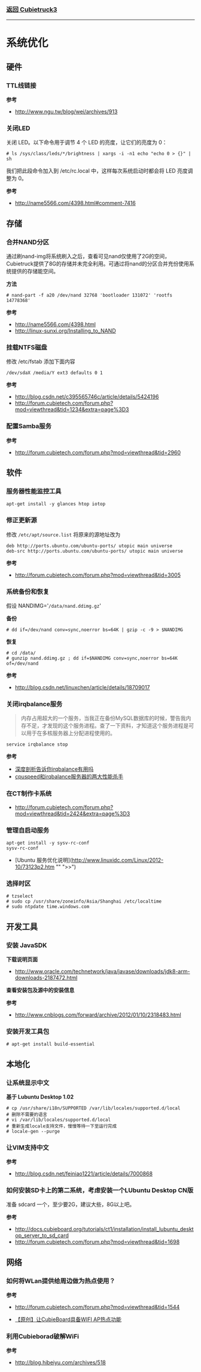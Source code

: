 ### [返回 Cubietruck3](index.md)

------

# 系统优化

## 硬件

### TTL线链接

__参考__

* http://www.ngu.tw/blog/wei/archives/913

### 关闭LED

关闭 LED。以下命令用于调节 4 个 LED 的亮度，让它们的亮度为 0：

```shell
# ls /sys/class/leds/*/brightness | xargs -i -n1 echo "echo 0 > {}" | sh
```

我们把此段命令加入到 /etc/rc.local 中，这样每次系统启动时都会将 LED 亮度调整为 0。

__参考__

* http://name5566.com/4398.html#comment-7416



## 存储

### 合并NAND分区

通过刷nand-img将系统刷入之后，查看可见nand仅使用了2G的空间，Cubietruck提供了8G的存储并未完全利用。可通过将nand的分区合并充份使用系统提供的存储能空间。

__方法__
```shell
# nand-part -f a20 /dev/nand 32768 'bootloader 131072' 'rootfs 14778368'
```

__参考__

* http://name5566.com/4398.html
* http://linux-sunxi.org/Installing_to_NAND


### 挂载NTFS磁盘

修改 /etc/fstab 添加下面内容

```shell
/dev/sdaX /media/Y ext3 defaults 0 1
```

__参考__

* http://blog.csdn.net/c395565746c/article/details/5424196
* http://forum.cubietech.com/forum.php?mod=viewthread&tid=1234&extra=page%3D3


### 配置Samba服务

__参考__

* http://forum.cubietech.com/forum.php?mod=viewthread&tid=2960


## 软件

### 服务器性能监控工具

```shell
apt-get install -y glances htop iotop
```

### 修正更新源

修改 `/etc/apt/source.list` 将原来的源地址改为

```shell
deb http://ports.ubuntu.com/ubuntu-ports/ utopic main universe
deb-src http://ports.ubuntu.com/ubuntu-ports/ utopic main universe
```

__参考__

* http://forum.cubietech.com/forum.php?mod=viewthread&tid=3005


### 系统备份和恢复

假设 NANDIMG='`/data/nand.ddimg.gz`'

__备份__

```shell
# dd if=/dev/nand conv=sync,noerror bs=64K | gzip -c -9 > $NANDIMG
```

__恢复__

```shell
# cd /data/
# gunzip nand.ddimg.gz ; dd if=$NANDIMG conv=sync,noerror bs=64K of=/dev/nand
```

__参考__

* http://blog.csdn.net/linuxchen/article/details/18709017

### 关闭irqbalance服务

>   内存占用超大的一个服务，当我正在备份MySQL数据库的时候，警告我内存不足，才发现的这个服务进程。查了一下资料，才知道这个服务进程是可以用于在多核服务器上分配进程使用的。

```shell
service irqbalance stop
```

__参考__

* [深度剖析告诉你irqbalance有用吗](http://blog.yufeng.info/archives/2422)
* [cpuspeed和irqbalance服务器的两大性能杀手](http://wubx.net/stop-irqbalance-and-cpuspeed/)

### 在CT制作卡系统

* http://forum.cubietech.com/forum.php?mod=viewthread&tid=2424&extra=page%3D3

### 管理自启动服务

```shell
apt-get install -y sysv-rc-conf
sysv-rc-conf
```

* [Ubuntu 服务优化说明](http://www.linuxidc.com/Linux/2012-10/73123p2.htm "" ">>")

### 选择时区

```shell
# tzselect
# sudo cp /usr/share/zoneinfo/Asia/Shanghai /etc/localtime
# sudo ntpdate time.windows.com
```

## 开发工具

### 安装 JavaSDK

__下载说明页面__

* http://www.oracle.com/technetwork/java/javase/downloads/jdk8-arm-downloads-2187472.html

__查看安装包及源中的安装信息__

__参考__

* http://www.cnblogs.com/forward/archive/2012/01/10/2318483.html

### 安装开发工具包

```shell
# apt-get install build-essential
```

## 本地化

### 让系统显示中文

__基于 Lubuntu Desktop 1.02__

```shell
# cp /usr/share/i18n/SUPPORTED /var/lib/locales/supported.d/local
# 删除不需要的语言
# vi /var/lib/locales/supported.d/local
# 重新生成locale支持文件，慢慢等待一下至运行完成
# locale-gen --purge
```

### 让VIM支持中文

__参考__

* http://blog.csdn.net/feiniao1221/article/details/7000868

### 如何安装SD卡上的第二系统，考虑安装一个LUbuntu Desktop CN版

准备 sdcard 一个，至少要2G，建议大些，8G以上吧。

__参考__

* http://docs.cubieboard.org/tutorials/ct1/installation/install_lubuntu_desktop_server_to_sd_card
* http://forum.cubietech.com/forum.php?mod=viewthread&tid=1698


## 网络

### 如何将WLan提供给周边做为热点使用？

__参考__

* http://forum.cubietech.com/forum.php?mod=viewthread&tid=1544

* [【原创】让CubieBoard具备WIFI AP热点功能](http://forum.cubietech.com/forum.php?mod=viewthread&tid=424)

### 利用Cubieborad破解WiFi

__参考__

* http://blog.hibeiyu.com/archives/518
